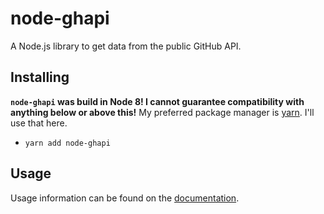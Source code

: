 # node-ghapi
A Node.js library to get data from the public GitHub API.

## Installing
**`node-ghapi` was build in Node 8! I cannot guarantee compatibility with anything below or above this!**
My preferred package manager is [yarn](https://yarnpkg.com). I'll use that here.
- `yarn add node-ghapi`

## Usage
Usage information can be found on the [documentation](https://haydennyyy.github.io/node-ghapi).